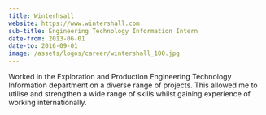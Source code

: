 ```yaml
---
title: Winterhsall
website: https://www.wintershall.com
sub-title: Engineering Technology Information Intern
date-from: 2013-06-01
date-to: 2016-09-01
image: /assets/logos/career/wintershall_100.jpg
---
```


Worked in the Exploration and Production Engineering Technology Information department on a diverse range of projects. This allowed me to utilise and strengthen a wide range of skills whilst gaining experience of working internationally.

